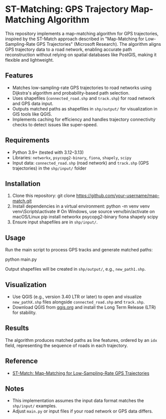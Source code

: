 # ST-Matching: GPS Trajectory Map-Matching Algorithm

This repository implements a map-matching algorithm for GPS trajectories, inspired by the ST-Match approach described in "Map-Matching for Low-Sampling-Rate GPS Trajectories" (Microsoft Research). The algorithm aligns GPS trajectory data to a road network, enabling accurate path reconstruction without relying on spatial databases like PostGIS, making it flexible and lightweight.

## Features
- Matches low-sampling-rate GPS trajectories to road networks using Dijkstra's algorithm and probability-based path selection.
- Uses shapefiles (`connected_road.shp` and `track.shp`) for road network and GPS data input.
- Outputs matched paths as shapefiles in `shp/output/` for visualization in GIS tools like QGIS.
- Implements caching for efficiency and handles trajectory connectivity checks to detect issues like super-speed.

## Requirements
- Python 3.9+ (tested with 3.12–3.13)
- Libraries: `networkx`, `psycopg2-binary`, `fiona`, `shapely`, `scipy`
- Input data: `connected_road.shp` (road network) and `track.shp` (GPS trajectories) in the `shp/input/` folder

## Installation
1. Clone this repository:
git clone https://github.com/your-username/map-match.git
2. Install dependencies in a virtual environment:
python -m venv venv
venv\Scripts\activate  # On Windows, use source venv/bin/activate on macOS/Linux
pip install networkx psycopg2-binary fiona shapely scipy
3. Ensure input shapefiles are in `shp/input/`.

## Usage
Run the main script to process GPS tracks and generate matched paths:

python main.py

Output shapefiles will be created in `shp/output/`, e.g., `new_path1.shp`.

## Visualization
- Use QGIS (e.g., version 3.40 LTR or later) to open and visualize `new_pathX.shp` files alongside `connected_road.shp` and `track.shp`.
- Download QGIS from [qgis.org](https://www.qgis.org/) and install the Long Term Release (LTR) for stability.

## Results
The algorithm produces matched paths as line features, ordered by an `idx` field, representing the sequence of roads in each trajectory.

## Reference
- [ST-Match: Map-Matching for Low-Sampling-Rate GPS Trajectories](https://www.microsoft.com/en-us/research/publication/map-matching-for-low-sampling-rate-gps-trajectories/)


## Notes
- This implementation assumes the input data format matches the `shp/input/` examples.
- Adjust `main.py` or input files if your road network or GPS data differs.
